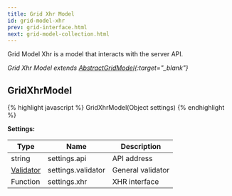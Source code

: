 ```yaml
---
title: Grid Xhr Model
id: grid-model-xhr
prev: grid-interface.html
next: grid-model-collection.html
---
```


Grid Model Xhr is a model that interacts with the server API.

*Grid Xhr Model extends [AbstractGridModel](/docs/grid-interface.html){:target="_blank"}*

## GridXhrModel

{% highlight javascript %}
GridXhrModel(Object settings)
{% endhighlight %}

**Settings:**

| Type      | Name                           | Description                 |
|-----------|--------------------------------|-----------------------------|
| string    | settings.api                   | API address                 |
| [Validator](/docs/validator.html) | settings.validator       | General validator           |
| Function  | settings.xhr                   | XHR interface               |
